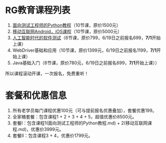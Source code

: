 # RG教育课程列表
1. [面向测试工程师的Python教程](面向测试工程师的Python教程.md)（10节课，原价1500元）
2. [移动互联网Android，iOS课程](移动互联网课程.md)（10节课，原价5000元）
3. [人工智能时代的软件测试](人工智能时代的软件测试.md)（6节课，原价799，6/19日之前报名699，**7/1**开始上课）
4. WebDriver基础和应用（10节课，原价1399元，6/19日之前报名1199，**7/1**开始上课）
5. Java基础入门（6节课，原价780元，6/19日之前报名699，**7/1**开始上课））

所以课程滚动开课，一次报名，免费重听！

# 套餐和优惠信息
1. 所有老学员每门课程优惠100元（可与提前报名优惠叠加），套餐优惠199。
2. 全家桶套餐：包含课程1 + 2 + 3 + 4 + 5，超值优惠价8500元。
3. 套餐I：包含课程1(面向测试工程师的Python教程.md) + 2(移动互联网课程.md)，优惠价3999元。
4. 套餐II：包含课程3 + 4，优惠价1799元。
